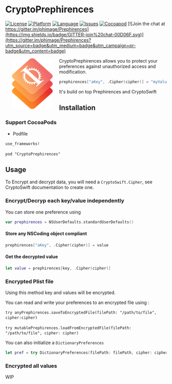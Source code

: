 # CryptoPrephirences

[![License](https://img.shields.io/badge/license-MIT-blue.svg?style=flat
            )](http://mit-license.org)
[![Platform](http://img.shields.io/badge/platform-ios_osx_tvos-lightgrey.svg?style=flat
             )](https://developer.apple.com/resources/)
[![Language](http://img.shields.io/badge/language-swift-orange.svg?style=flat
             )](https://developer.apple.com/swift)
[![Issues](https://img.shields.io/github/issues/phimage/CryptoPrephirences.svg?style=flat
           )](https://github.com/phimage/CryptoPrephirences/issues)
[![Cocoapod](http://img.shields.io/cocoapods/v/CryptoPrephirences.svg?style=flat)](http://cocoadocs.org/docsets/Prephirences/)
[![Join the chat at https://gitter.im/phimage/Prephirences](https://img.shields.io/badge/GITTER-join%20chat-00D06F.svg)](https://gitter.im/phimage/Prephirences?utm_source=badge&utm_medium=badge&utm_campaign=pr-badge&utm_content=badge)

[<img align="left" src="logo.png" hspace="20">](#logo) CryptoPrephirences allows you to protect your preferences against unauthorized access and modification.

```swift
prephirences["aKey", .Cipher(cipher)] = "myValueToEncrypt"
```
It's build on top Prephirences and CryptoSwift

## Installation

### Support CocoaPods

* Podfile

```
use_frameworks!

pod "CryptoPrephirences"
```

## Usage

 To Encrypt and decrypt data, you will need a `CryptoSwift.Cipher`, see CryptoSwift documentation to create one.

### Encrypt/Decryp each key/value independently
You can store one preference using

```swift
var prephirences = NSUserDefaults.standardUserDefaults()
```
#### Store any NSCoding object compliant
```swift
prephirences["aKey", .Cipher(cipher)] = value
```
#### Get the decrypted value
```swift
let value = prephirences[key, .Cipher(cipher)]
```

### Encrypted Plist file
Using this method key and values will be encrypted.

You can read and write your preferences to an encrypted file using :

```
try anyPrephirences.saveToEncryptedFile(filePath: "/path/to/file", cipher:cipher)

try mutablePrephirences.loadFromEncryptedFile(filePath: "/path/to/file", cipher: cipher)
```
You can also initialize a `DictionaryPreferences`
```swift
let pref = try DictionaryPreferences(filePath: filePath, cipher: cipher)
```

### Encrypted all values
WIP
